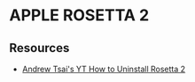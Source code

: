 # APPLE ROSETTA 2

## Resources

- [Andrew Tsai's YT How to Uninstall Rosetta 2](https://www.youtube.com/watch?v=J7aWxrY9lEA)